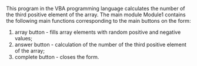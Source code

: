 ﻿This program in the VBA programming language calculates the number of the third positive element of the array.
The main module Module1 contains the following main functions corresponding to the main buttons on the form:
1) array button - fills array elements with random positive and negative values;
2) answer button - calculation of the number of the third positive element of the array;
3) complete button - closes the form.